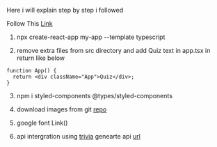 Here i will explain step by step i followed

Follow This [Link](https://www.youtube.com/watch?v=F2JCjVSZlG0&t=134s)

1. npx create-react-app my-app --template typescript

2. remove extra files from src directory and add Quiz text in app.tsx in return like below

```
function App() {
  return <div className="App">Quiz</div>;
}

```

3. npm i styled-components @types/styled-components

4. download images from git [repo](https://github.com/weibenfalk/react-quiz)

5. google font Link(<link href="https://fonts.googleapis.com/css2?family=Catamaran:wght@700&family=Fascinate+Inline&display=swap" rel="stylesheet">)

6. api intergration using [trivia](https://opentdb.com/api_config.php) genearte api [url](https://opentdb.com/api_config.php)
